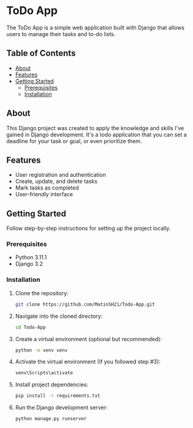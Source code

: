 # ToDo App

The ToDo App is a simple web application built with Django that allows users to manage their tasks and to-do lists.


## Table of Contents
- [About](#about)
- [Features](#features)
- [Getting Started](#getting-started)
  - [Prerequisites](#prerequisites)
  - [Installation](#installation)

## About

This Django project was created to apply the knowledge and skills I've gained in Django development. It's a todo 
application that you can set a deadline for your task or goal, or even prioritize them.

## Features

- User registration and authentication
- Create, update, and delete tasks
- Mark tasks as completed
- User-friendly interface

## Getting Started

Follow step-by-step instructions for setting up the project locally.

### Prerequisites
- Python 3.11.1
- Django 3.2

### Installation 

1. Clone the repository:
   ```sh
   git clone https://github.com/MatinSH21/Todo-App.git
2. Navigate into the cloned directory:
    ```sh
   cd Todo-App
3. Create a virtual environment (optional but recommended):
    ```sh
   python -m venv venv
4. Activate the virtual environment (If you followed step #3):
    ```sh
   venv\Scripts\activate
5. Install project dependencies: 
    ```sh
   pip install -r requirements.txt
6. Run the Django development server:
    ```sh
   python manage.py runserver